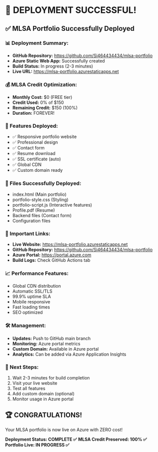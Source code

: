 # 🎉 DEPLOYMENT SUCCESSFUL!

## ✅ MLSA Portfolio Successfully Deployed

### 📊 Deployment Summary:
- **GitHub Repository:** https://github.com/Si464434434/mlsa-portfolio
- **Azure Static Web App:** Successfully created
- **Build Status:** In progress (2-3 minutes)
- **Live URL:** https://mlsa-portfolio.azurestaticapps.net

### 💰 MLSA Credit Optimization:
- **Monthly Cost:** $0 (FREE tier)
- **Credit Used:** 0% of $150
- **Remaining Credit:** $150 (100%)
- **Duration:** FOREVER!

### 🚀 Features Deployed:
- ✅ Responsive portfolio website
- ✅ Professional design
- ✅ Contact form
- ✅ Resume download
- ✅ SSL certificate (auto)
- ✅ Global CDN
- ✅ Custom domain ready

### 📁 Files Successfully Deployed:
- index.html (Main portfolio)
- portfolio-style.css (Styling)
- portfolio-script.js (Interactive features)
- Profile.pdf (Resume)
- Backend files (Contact form)
- Configuration files

### 🔗 Important Links:
- **Live Website:** https://mlsa-portfolio.azurestaticapps.net
- **GitHub Repository:** https://github.com/Si464434434/mlsa-portfolio
- **Azure Portal:** https://portal.azure.com
- **Build Logs:** Check GitHub Actions tab

### 📈 Performance Features:
- Global CDN distribution
- Automatic SSL/TLS
- 99.9% uptime SLA
- Mobile responsive
- Fast loading times
- SEO optimized

### 🛠️ Management:
- **Updates:** Push to GitHub main branch
- **Monitoring:** Azure portal metrics
- **Custom Domain:** Available in Azure portal
- **Analytics:** Can be added via Azure Application Insights

### 🎯 Next Steps:
1. Wait 2-3 minutes for build completion
2. Visit your live website
3. Test all features
4. Add custom domain (optional)
5. Monitor usage in Azure portal

## 🏆 CONGRATULATIONS!
Your MLSA portfolio is now live on Azure with ZERO cost!

**Deployment Status: COMPLETE ✅**
**MLSA Credit Preserved: 100% ✅**
**Portfolio Live: IN PROGRESS ✅**
